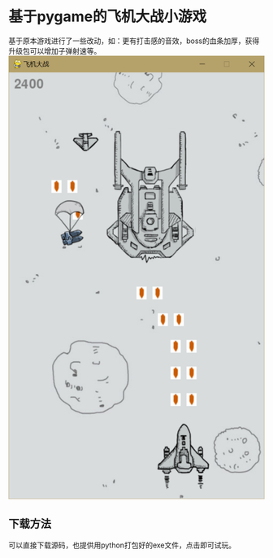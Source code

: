 # 基于pygame的飞机大战小游戏

基于原本游戏进行了一些改动，如：更有打击感的音效，boss的血条加厚，获得升级包可以增加子弹射速等。
![Uploading image.png…](Snipaste_2023-05-08_21-19-14.png)

## 下载方法
可以直接下载源码，也提供用python打包好的exe文件，点击即可试玩。
